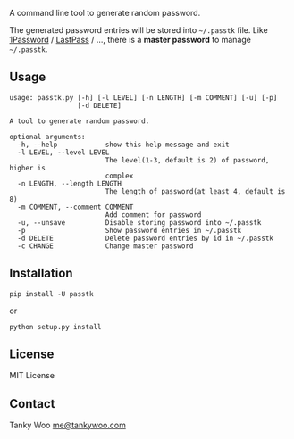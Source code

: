 A command line tool to generate random password.

The generated password entries will be stored into `~/.passtk` file. Like [1Password](https://1password.com/) / [LastPass](https://www.lastpass.com/) / ..., there is a **master password** to manage `~/.passtk`.

## Usage

```
usage: passtk.py [-h] [-l LEVEL] [-n LENGTH] [-m COMMENT] [-u] [-p]
                 [-d DELETE]

A tool to generate random password.

optional arguments:
  -h, --help            show this help message and exit
  -l LEVEL, --level LEVEL
                        The level(1-3, default is 2) of password, higher is
                        complex
  -n LENGTH, --length LENGTH
                        The length of password(at least 4, default is 8)
  -m COMMENT, --comment COMMENT
                        Add comment for password
  -u, --unsave          Disable storing password into ~/.passtk
  -p                    Show password entries in ~/.passtk
  -d DELETE             Delete password entries by id in ~/.passtk
  -c CHANGE             Change master password
```


## Installation

```
pip install -U passtk
```

or

```
python setup.py install
```


## License

MIT License


## Contact

Tanky Woo <me@tankywoo.com>
